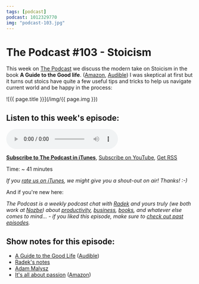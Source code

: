 ```yaml
---
tags: [podcast]
podcast: 1012329770
img: "podcast-103.jpg"
---
```


# The Podcast #103 - Stoicism

This week on [The Podcast][p] we discuss the modern take on Stoicism in the book **A Guide to the Good life**. ([Amazon](https://www.amazon.com/dp/1522632735?tag=sliwinski-20), [Audible](https://www.audible.com/pd/B00G6ZLMDC?tag=sliwinski-20)) I was skeptical at first but it turns out stoics have quite a few useful tips and tricks to help us navigate current world and be happy in the process:

<!--More-->

![{{ page.title }}](/img/{{ page.img }})

## Listen to this week's episode:

<audio controls>
<source src="https://files.nozbe.com/podcast/103.mp3" type="audio/mpeg">
</audio>

**[Subscribe to The Podcast in iTunes][i]**, [Subscribe on YouTube][y], [Get RSS][rss]

Time: ~ 41 minutes

*If you [rate us on iTunes][i], we might give you a shout-out on air! Thanks! :-)*

And if you're new here:

*The Podcast is a weekly podcast chat with [Radek][r] and yours truly (we both work at [Nozbe][n]) about [productivity](/productivity), [business](/business), [books](/books), and whatever else comes to mind… - if you liked this episode, make sure to [check out past episodes](/podcast).*

## Show notes for this episode:

  * [A Guide to the Good Life](https://www.amazon.com/Guide-Good-Life-Ancient-Stoic/dp/0195374614/) ([Audible](https://www.audible.com/pd/Nonfiction/A-Guide-to-the-Good-Life-Audiobook/B00G6ZLMDC))
  * [Radek's notes](http://radex.io/books/guide-to-good-life/)
  * [Adam Malysz](https://en.wikipedia.org/wiki/Adam_Ma%C5%82ysz)
  * [It's all about passion](https://sliwinski.com/passion/) ([Amazon](https://www.amazon.com/Its-all-about-Passion-productivity-ebook/dp/B00KL524K8/))

[y]: https://michael.gratis/thepodcastyt
[rss]: https://thepodcast.fm/episodes?format=RSS
[e]: /podcast-103

[p]: /podcast
[n]: https://michael.gratis/nozbe
[r]: https://michael.gratis/radex
[i]: https://michael.gratis/thepodcast
[o]: https://michael.gratis/ipadonly

[pm]: http://productivemag.com/